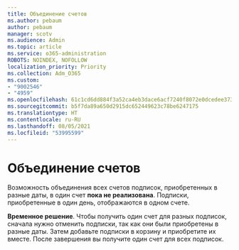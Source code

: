 ```yaml
---
title: Объединение счетов
ms.author: pebaum
author: pebaum
manager: scotv
ms.audience: Admin
ms.topic: article
ms.service: o365-administration
ROBOTS: NOINDEX, NOFOLLOW
localization_priority: Priority
ms.collection: Adm_O365
ms.custom:
- "9002546"
- "4959"
ms.openlocfilehash: 61c1cd6dd884f3a52ca4eb3dace6acf7240f8072e0dcedee373097129dbfce57
ms.sourcegitcommit: b5f7da89a650d2915dc652449623c78be6247175
ms.translationtype: HT
ms.contentlocale: ru-RU
ms.lasthandoff: 08/05/2021
ms.locfileid: "53995599"
---
```

# <a name="combine-invoices"></a>Объединение счетов

Возможность объединения всех счетов подписок, приобретенных в разные даты, в один счет **пока не реализована**. Подписки, приобретенные в один день, отображаются в одном счете.

**Временное решение**. Чтобы получить один счет для разных подписок, сначала нужно отменить подписки, так как они были приобретены в разные даты. Затем добавьте подписки в корзину и приобретите их вместе. После завершения вы получите один счет для всех подписок.
